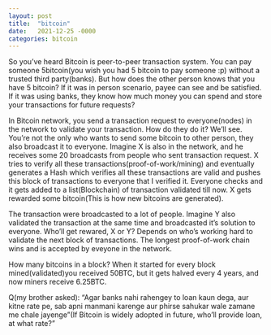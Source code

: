 ```yaml
---
layout: post
title:  "bitcoin"
date:   2021-12-25 -0000
categories: bitcoin
---
```


So you’ve heard Bitcoin is peer-to-peer transaction system. You can pay someone 5bitcoin(you wish you had 5 bitcoin to pay someone :p) without a trusted third party(banks). But how does the other person knows that you have 5 bitcoin? If it was in person scenario, payee can see and be satisfied. If it was using banks, they know how much money you can spend and store your transactions for future requests?

In Bitcoin network, you send a transaction request to everyone(nodes) in the network to validate your transaction. How do they do it? We’ll see. You’re not the only who wants to send some bitcoin to other person, they also broadcast it to everyone. Imagine X is also in the network, and he receives some 20 broadcasts from people who sent transaction request. X tries to verify all these transactions(proof-of-work/mining) and eventually generates a Hash which verifies all these transactions are valid and pushes this block of transactions to everyone that I verified it. Everyone checks and it gets added to a list(Blockchain) of transaction validated till now. X gets rewarded some bitcoin(This is how new bitcoins are generated). 

The transaction were broadcasted to a lot of people. Imagine Y also validated the transaction at the same time and broadcasted it’s solution to everyone. Who’ll get rewared, X or Y? Depends on who’s working hard to validate the next block of transactions. The longest proof-of-work chain wins and is accepted by eveyone in the network. 

How many bitcoins in a block? When it started for every block mined(validated)you received 50BTC, but it gets halved every 4 years, and now miners receive 6.25BTC.

Q(my brother asked): “Agar banks nahi rahengey to loan kaun dega, aur kitne rate pe, sab apni manmani karenge aur phirse sahukar wale zamane me chale jayenge”(If Bitcoin is widely adopted in future, who’ll provide loan, at what rate?”
